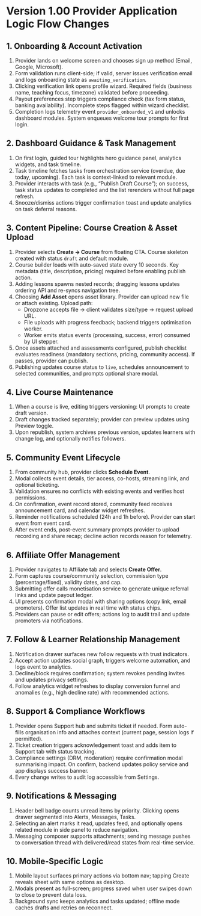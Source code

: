 # Version 1.00 Provider Application Logic Flow Changes

## 1. Onboarding & Account Activation
1. Provider lands on welcome screen and chooses sign up method (Email, Google, Microsoft).
2. Form validation runs client-side; if valid, server issues verification email and logs onboarding state as `awaiting_verification`.
3. Clicking verification link opens profile wizard. Required fields (business name, teaching focus, timezone) validated before proceeding.
4. Payout preferences step triggers compliance check (tax form status, banking availability). Incomplete steps flagged within wizard checklist.
5. Completion logs telemetry event `provider_onboarded_v1` and unlocks dashboard modules. System enqueues welcome tour prompts for first login.

## 2. Dashboard Guidance & Task Management
1. On first login, guided tour highlights hero guidance panel, analytics widgets, and task timeline.
2. Task timeline fetches tasks from orchestration service (overdue, due today, upcoming). Each task is context-linked to relevant module.
3. Provider interacts with task (e.g., “Publish Draft Course”); on success, task status updates to completed and the list rerenders without full page refresh.
4. Snooze/dismiss actions trigger confirmation toast and update analytics on task deferral reasons.

## 3. Content Pipeline: Course Creation & Asset Upload
1. Provider selects **Create → Course** from floating CTA. Course skeleton created with status `draft` and default module.
2. Course builder loads with auto-saved state every 10 seconds. Key metadata (title, description, pricing) required before enabling publish action.
3. Adding lessons spawns nested records; dragging lessons updates ordering API and re-syncs navigation tree.
4. Choosing **Add Asset** opens asset library. Provider can upload new file or attach existing. Upload path:
   - Dropzone accepts file → client validates size/type → request upload URL.
   - File uploads with progress feedback; backend triggers optimisation worker.
   - Worker emits status events (processing, success, error) consumed by UI stepper.
5. Once assets attached and assessments configured, publish checklist evaluates readiness (mandatory sections, pricing, community access). If passes, provider can publish.
6. Publishing updates course status to `live`, schedules announcement to selected communities, and prompts optional share modal.

## 4. Live Course Maintenance
1. When a course is live, editing triggers versioning: UI prompts to create draft version.
2. Draft changes tracked separately; provider can preview updates using Preview toggle.
3. Upon republish, system archives previous version, updates learners with change log, and optionally notifies followers.

## 5. Community Event Lifecycle
1. From community hub, provider clicks **Schedule Event**.
2. Modal collects event details, tier access, co-hosts, streaming link, and optional ticketing.
3. Validation ensures no conflicts with existing events and verifies host permissions.
4. On confirmation, event record stored, community feed receives announcement card, and calendar widget refreshes.
5. Reminder notifications scheduled (24h and 1h before). Provider can start event from event card.
6. After event ends, post-event summary prompts provider to upload recording and share recap; decline action records reason for telemetry.

## 6. Affiliate Offer Management
1. Provider navigates to Affiliate tab and selects **Create Offer**.
2. Form captures course/community selection, commission type (percentage/fixed), validity dates, and cap.
3. Submitting offer calls monetisation service to generate unique referral links and update payout ledger.
4. UI presents confirmation modal with sharing options (copy link, email promoters). Offer list updates in real time with status chips.
5. Providers can pause or edit offers; actions log to audit trail and update promoters via notifications.

## 7. Follow & Learner Relationship Management
1. Notification drawer surfaces new follow requests with trust indicators.
2. Accept action updates social graph, triggers welcome automation, and logs event to analytics.
3. Decline/block requires confirmation; system revokes pending invites and updates privacy settings.
4. Follow analytics widget refreshes to display conversion funnel and anomalies (e.g., high decline rate) with recommended actions.

## 8. Support & Compliance Workflows
1. Provider opens Support hub and submits ticket if needed. Form auto-fills organisation info and attaches context (current page, session logs if permitted).
2. Ticket creation triggers acknowledgement toast and adds item to Support tab with status tracking.
3. Compliance settings (DRM, moderation) require confirmation modal summarising impact. On confirm, backend updates policy service and app displays success banner.
4. Every change writes to audit log accessible from Settings.

## 9. Notifications & Messaging
1. Header bell badge counts unread items by priority. Clicking opens drawer segmented into Alerts, Messages, Tasks.
2. Selecting an alert marks it read, updates feed, and optionally opens related module in side panel to reduce navigation.
3. Messaging composer supports attachments; sending message pushes to conversation thread with delivered/read states from real-time service.

## 10. Mobile-Specific Logic
1. Mobile layout surfaces primary actions via bottom nav; tapping Create reveals sheet with same options as desktop.
2. Modals present as full-screen; progress saved when user swipes down to close to prevent data loss.
3. Background sync keeps analytics and tasks updated; offline mode caches drafts and retries on reconnect.
